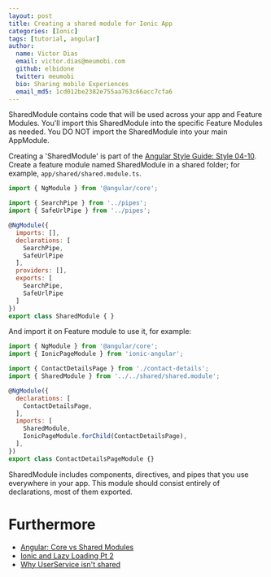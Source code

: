 ```yaml
---
layout: post
title: Creating a shared module for Ionic App
categories: [Ionic]
tags: [tutorial, angular]
author:
  name: Victor Dias
  email: victor.dias@meumobi.com
  github: elbidone
  twitter: meumobi
  bio: Sharing mobile Experiences
  email_md5: 1cd012be2382e755aa763c66acc7cfa6
---
```


SharedModule contains code that will be used across your app and Feature Modules. You'll import this SharedModule into the specific Feature Modules as needed. You DO NOT import the SharedModule into your main AppModule.

Creating a 'SharedModule' is part of the [Angular Style Guide: Style 04-10](https://angular.io/styleguide#!#04-10). Create a feature module named SharedModule in a shared folder; for example, `app/shared/shared.module.ts`.

```javascript
import { NgModule } from '@angular/core';

import { SearchPipe } from '../pipes';
import { SafeUrlPipe } from '../pipes';

@NgModule({
  imports: [],
  declarations: [
    SearchPipe,
    SafeUrlPipe
  ],
  providers: [],
  exports: [
    SearchPipe,
    SafeUrlPipe
  ]
})
export class SharedModule { }
```

And import it on Feature module to use it, for example:

```javascript
import { NgModule } from '@angular/core';
import { IonicPageModule } from 'ionic-angular';

import { ContactDetailsPage } from './contact-details';
import { SharedModule } from '../../shared/shared.module';

@NgModule({
  declarations: [
    ContactDetailsPage,
  ],
  imports: [
    SharedModule,
    IonicPageModule.forChild(ContactDetailsPage),
  ],
})
export class ContactDetailsPageModule {}

```

SharedModule includes components, directives, and pipes that you use everywhere in your app. This module should consist entirely of declarations, most of them exported.

# Furthermore
- [Angular: Core vs Shared Modules](https://jing-chai.blogspot.fr/2017/03/angular-2-core-vs-shared-modules.html)
- [Ionic and Lazy Loading Pt 2](http://blog.ionic.io/ionic-and-lazy-loading-pt-2/)
- [Why UserService isn't shared](https://angular.io/guide/ngmodule#why-userservice-isnt-shared)